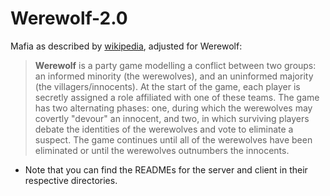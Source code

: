 # Werewolf-2.0
Mafia as described by [wikipedia](<https://en.wikipedia.org/wiki/Mafia_(party_game)>), adjusted for Werewolf:
> **Werewolf** is a party game modelling a conflict between two groups: an informed minority (the werewolves), and an uninformed majority (the villagers/innocents). At the start of the game, each player is secretly assigned a role affiliated with one of these teams. The game has two alternating phases: one, during which the werewolves may covertly "devour" an innocent, and two, in which surviving players debate the identities of the werewolves and vote to eliminate a suspect. The game continues until all of the werewolves have been eliminated or until the werewolves outnumbers the innocents.

* Note that you can find the READMEs for the server and client in their respective directories.
